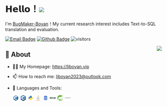# 𝗛𝗲𝗹𝗹𝗼！<img src="https://user-images.githubusercontent.com/5679180/79618120-0daffb80-80be-11ea-819e-d2b0fa904d07.gif" width="27px"> 

I'm [BugMaker-Boyan](https://github.com/BugMaker-Boyan)！My current research interest includes Text-to-SQL translation and evaluation.

[![Email Badge](https://img.shields.io/badge/-Email-c14438?style=flat-square&logo=Gmail&logoColor=white&link=mailto:liboyan2023@outlook.com)](mailto:liboyan2023@outlook.com)
[![Github Badge](https://img.shields.io/badge/-Github-232323?style=flat-square&logo=Github&logoColor=white&link=https://github.com/BugMaker-Boyan)](https://github.com/BugMaker-Boyan)
![visitors](https://visitor-badge.laobi.icu/badge?page_id=BugMaker-Boyan)

<img align="right" src="https://github-readme-stats.vercel.app/api?username=yaronzz&show_icons=true&hide_border=true">

## 🧐 About

- 👨‍💻 My Homepage: https://liboyan.vip
- 📫 How to reach me: liboyan2023@outlook.com
- 🌱 Languages and Tools: 

    <div>
        <code><img height="20" src="https://raw.githubusercontent.com/github/explore/main/topics/c/c.png"></code>
        <code><img height="20" src="https://raw.githubusercontent.com/github/explore/main/topics/cpp/cpp.png"></code>
        <code><img height="20" src="https://raw.githubusercontent.com/github/explore/main/topics/python/python.png"></code>
        <code><img height="20" src="https://raw.githubusercontent.com/github/explore/main/topics/java/java.png"></code>
        <code><img height="20" src="https://raw.githubusercontent.com/github/explore/main/topics/sql/sql.png"></code>
        <code><img height="20" src="https://raw.githubusercontent.com/github/explore/main/topics/django/django.png"></code>
        <code><img height="20" src="https://raw.githubusercontent.com/github/explore/main/topics/spring/spring.png"></code>
        <code><img height="20" src="https://raw.githubusercontent.com/github/explore/main/topics/pytorch/pytorch.png"></code>
    </div>
